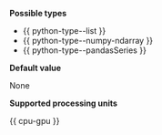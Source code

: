 **Possible types**

- {{ python-type--list }}
- {{ python-type--numpy-ndarray }}
- {{ python-type--pandasSeries }}

**Default value**

None

**Supported processing units**

{{ cpu-gpu }}
